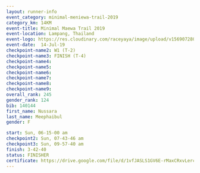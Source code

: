 ```yaml
---
layout: runner-info 
event_category: minimal-meniewa-trail-2019 
category_km: 14KM 
event-title: Minimal Maewa Trail 2019 
event-location: Lampang, Thailand 
event-logo: https://res.cloudinary.com/raceyaya/image/upload/v1569072805/logo/minimal-trail_ktnvsp.jpg 
event-date:  14-Jul-19 
checkpoint-name2: W1 (T-2) 
checkpoint-name3: FINISH (T-4) 
checkpoint-name4: 
checkpoint-name5: 
checkpoint-name6: 
checkpoint-name7: 
checkpoint-name8: 
checkpoint-name9: 
overall_rank: 245
gender_rank: 124
bib: 140144
first_name: Nussara
last_name: Meephaibul
gender: F

start: Sun, 06-15-00 am
checkpoint2: Sun, 07-43-46 am
checkpoint3: Sun, 09-57-40 am
finish: 3-42-40
status: FINISHER
certificate: https://drive.google.com/file/d/1vfJASLS1GV6E-rMaxCRxvLerca76WCHe/view?usp=sharing
---
```

